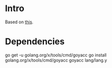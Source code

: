 # Intro

Based on [this](https://github.com/timtadh/lexmachine).

# Dependencies

go get -u golang.org/x/tools/cmd/goyacc
go install golang.org/x/tools/cmd/goyacc
goyacc lang/lang.y

